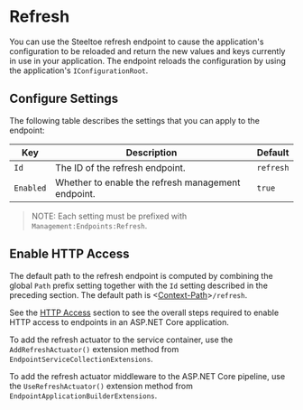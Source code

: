 # Refresh

You can use the Steeltoe refresh endpoint to cause the application's configuration to be reloaded and return the new values and keys currently in use in your application. The endpoint reloads the configuration by using the application's `IConfigurationRoot`.

## Configure Settings

The following table describes the settings that you can apply to the endpoint:

| Key | Description | Default |
| --- | --- | --- |
| `Id` | The ID of the refresh endpoint. | `refresh` |
| `Enabled` | Whether to enable the refresh management endpoint. | `true` |

>NOTE: Each setting must be prefixed with `Management:Endpoints:Refresh`.

## Enable HTTP Access

The default path to the refresh endpoint is computed by combining the global `Path` prefix setting together with the `Id` setting described in the preceding section. The default path is <[Context-Path](./hypermedia#base-context-path)>`/refresh`.

See the [HTTP Access](/docs/3/management/using-endpoints#http-access) section to see the overall steps required to enable HTTP access to endpoints in an ASP.NET Core application.

To add the refresh actuator to the service container, use the `AddRefreshActuator()` extension method from `EndpointServiceCollectionExtensions`.

To add the refresh actuator middleware to the ASP.NET Core pipeline, use the `UseRefreshActuator()` extension method from `EndpointApplicationBuilderExtensions`.
